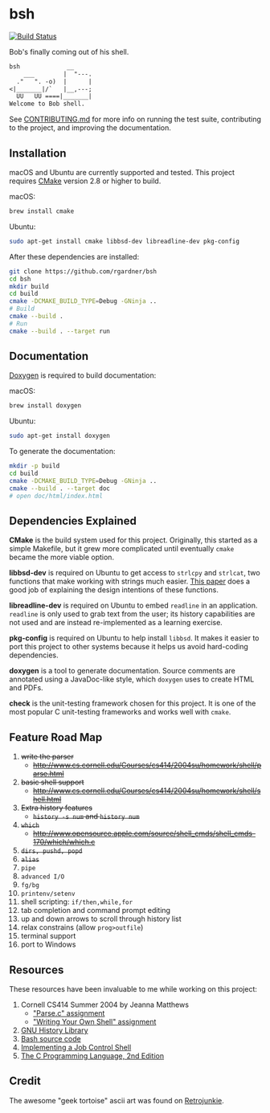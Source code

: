 # bsh

[![Build Status](https://dev.azure.com/rgardner/opensource/_apis/build/status/rgardner.bsh?branchName=master)](https://dev.azure.com/rgardner/opensource/_build/latest?definitionId=4&branchName=master)

Bob's finally coming out of his shell.

```txt
bsh             __
    ___        |  "---.
  ."   ". -o)  |      |
<|_______|/`   |__,---;
  UU   UU ====|_______|
Welcome to Bob shell.
```

See [CONTRIBUTING.md](CONTRIBUTING.md) for more info on running the test suite,
contributing to the project, and improving the documentation.

## Installation

macOS and Ubuntu are currently supported and tested. This project requires
[CMake](https://cmake.org/) version 2.8 or higher to build.

macOS:

```sh
brew install cmake
```

Ubuntu:

```sh
sudo apt-get install cmake libbsd-dev libreadline-dev pkg-config
```

After these dependencies are installed:

```sh
git clone https://github.com/rgardner/bsh
cd bsh
mkdir build
cd build
cmake -DCMAKE_BUILD_TYPE=Debug -GNinja ..
# Build
cmake --build .
# Run
cmake --build . --target run
```

## Documentation

[Doxygen](http://www.stack.nl/~dimitri/doxygen/index.html) is required to
build documentation:

macOS:

```sh
brew install doxygen
```

Ubuntu:

```sh
sudo apt-get install doxygen
```

To generate the documentation:

```sh
mkdir -p build
cd build
cmake -DCMAKE_BUILD_TYPE=Debug -GNinja ..
cmake --build . --target doc
# open doc/html/index.html
```

## Dependencies Explained

**CMake** is the build system used for this project. Originally, this started as
a simple Makefile, but it grew more complicated until eventually `cmake` became
the more viable option.

**libbsd-dev** is required on Ubuntu to get access to `strlcpy` and `strlcat`,
two functions that make working with strings much easier. [This
paper](https://www.sudo.ws/todd/papers/strlcpy.html) does a good job of
explaining the design intentions of these functions.

**libreadline-dev** is required on Ubuntu to embed `readline` in an
application. `readline` is only used to grab text from the user; its history
capabilities are not used and are instead re-implemented as a learning
exercise.

**pkg-config** is required on Ubuntu to help install `libbsd`. It makes it
easier to port this project to other systems because it helps us avoid
hard-coding dependencies.

**doxygen** is a tool to generate documentation. Source comments are annotated
using a JavaDoc-like style, which `doxygen` uses to create HTML and PDFs.

**check** is the unit-testing framework chosen for this project. It is one of
the most popular C unit-testing frameworks and works well with `cmake`.

## Feature Road Map

1. ~~write the parser~~
   - ~~http://www.cs.cornell.edu/Courses/cs414/2004su/homework/shell/parse.html~~
2. ~~basic shell support~~
   - ~~http://www.cs.cornell.edu/Courses/cs414/2004su/homework/shell/shell.html~~
3. ~~Extra history features~~
   - ~~`history -s num` and `history num`~~
4. ~~`which`~~
   - ~~http://www.opensource.apple.com/source/shell_cmds/shell_cmds-170/which/which.c~~
5. ~~`dirs, pushd, popd`~~
6. ~~`alias`~~
7. `pipe`
8. `advanced I/O`
9. `fg/bg`
10. `printenv/setenv`
11. shell scripting: `if/then,while,for`
12. tab completion and command prompt editing
13. up and down arrows to scroll through history list
14. relax constrains (allow `prog>outfile`)
15. terminal support
16. port to Windows

## Resources

These resources have been invaluable to me while working on this project:

1. Cornell CS414 Summer 2004 by Jeanna Matthews
   - ["Parse.c" assignment](http://www.cs.cornell.edu/Courses/cs414/2004su/homework/shell/parse.html)
   - ["Writing Your Own Shell" assignment](http://www.cs.cornell.edu/Courses/cs414/2004su/homework/shell/shell.html)
2. [GNU History Library](http://cnswww.cns.cwru.edu/php/chet/readline/history.html)
3. [Bash source code](https://ftp.gnu.org/gnu/bash/)
4. [Implementing a Job Control Shell](http://www.gnu.org/software/libc/manual/html_node/Implementing-a-Shell.html#Implementing-a-Shell)
5. [The C Programming Language, 2nd
   Edition](http://smile.amazon.com/dp/0131103628/ref=cm_sw_r_tw_dp_.lqevb1B3CJ24)

## Credit

The awesome "geek tortoise" ascii art was found on
[Retrojunkie](http://www.retrojunkie.com/asciiart/animals/turtles.htm).
